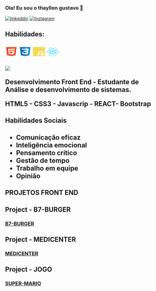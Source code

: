 ### Ola! Eu sou o thayllon gustavo 👋
[![linkeddin](    https://img.shields.io/badge/LinkedIn-0077B5?style=for-the-badge&logo=linkedin&logoColor=white)](https://www.linkedin.com/in/thayllon-gustavo-a3858331a/)
[![Instagram](https://img.shields.io/badge/Instagram-E4405F?style=for-the-badge&logo=instagram&logoColor=white)](https://www.instagram.com/thayllon__gustavo/)

<h2>Habilidades:<h2/>
<div style="display: inline_block">
    <img align="center" alt="HTML" height="30" width="40" src="https://raw.githubusercontent.com/devicons/devicon/master/icons/html5/html5-original.svg">
    <img align="center" alt="CSS" height="30" width="40" src="https://raw.githubusercontent.com/devicons/devicon/master/icons/css3/css3-original.svg">
    <img align="center" alt="Js" height="30" width="40" src="https://raw.githubusercontent.com/devicons/devicon/master/icons/javascript/javascript-plain.svg">
    <img align="center" alt="React" height="30" width="40" src="https://raw.githubusercontent.com/devicons/devicon/master/icons/react/react-original.svg">
</div>
  <br/>
<a href="https://github.com/Thayllon-gustavo/convoychat">
  <img height=200 align="center" src="https://github-readme-stats.vercel.app/api/top-langs?username=yygermuts&layout=compact&langs_count=8&card_width=320&&theme=dark" />
</a>










Desenvolvimento Front End - Estudante de Análise e desenvolvimento de sistemas.

HTML5 - CSS3 - Javascrip - REACT- Bootstrap
<br/>
<h2>Habilidades Sociais<h2/>
<body>
<ul>
<li>Comunicação eficaz
</li>
<li>Inteligência emocional
</li>
<li>Pensamento crítico
</li>
<li>Gestão de tempo
</li>
  <li>Trabalho em equipe
</li>
   <li>Opinião
</li>
</ul>
</body>
</html>
<h2>PROJETOS FRONT END</h2>
   <h2>Project - B7-BURGER</h2>
  <h3><a target="_blank" href = "https://thayllon-gustavo.github.io/site-de-hamburgueria-/">B7-BURGER</a></h3>
   <h2>Project - MEDICENTER</h2>
   <h3><a target="_blank" href = "https://thayllon-gustavo.github.io/site-html-css-flexbox/"> MEDICENTER</a></h3>
   <h2>Project - JOGO</h2>
  <h3><a target="_blank" href = "https://thayllon-gustavo.github.io/SUPER-MARIO/">SUPER-MARIO</a></h3>
</div>
